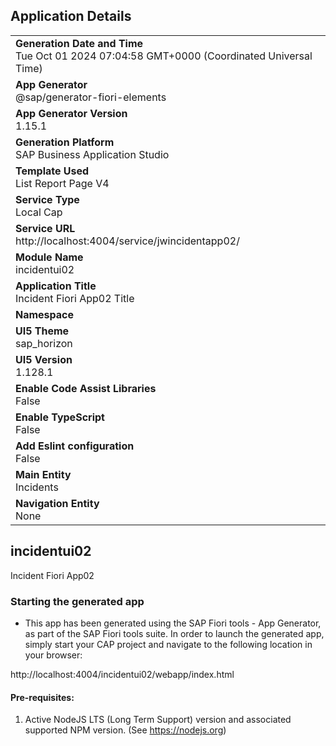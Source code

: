 ## Application Details
|               |
| ------------- |
|**Generation Date and Time**<br>Tue Oct 01 2024 07:04:58 GMT+0000 (Coordinated Universal Time)|
|**App Generator**<br>@sap/generator-fiori-elements|
|**App Generator Version**<br>1.15.1|
|**Generation Platform**<br>SAP Business Application Studio|
|**Template Used**<br>List Report Page V4|
|**Service Type**<br>Local Cap|
|**Service URL**<br>http://localhost:4004/service/jwincidentapp02/|
|**Module Name**<br>incidentui02|
|**Application Title**<br>Incident Fiori App02 Title|
|**Namespace**<br>|
|**UI5 Theme**<br>sap_horizon|
|**UI5 Version**<br>1.128.1|
|**Enable Code Assist Libraries**<br>False|
|**Enable TypeScript**<br>False|
|**Add Eslint configuration**<br>False|
|**Main Entity**<br>Incidents|
|**Navigation Entity**<br>None|

## incidentui02

Incident Fiori App02

### Starting the generated app

-   This app has been generated using the SAP Fiori tools - App Generator, as part of the SAP Fiori tools suite.  In order to launch the generated app, simply start your CAP project and navigate to the following location in your browser:

http://localhost:4004/incidentui02/webapp/index.html

#### Pre-requisites:

1. Active NodeJS LTS (Long Term Support) version and associated supported NPM version.  (See https://nodejs.org)


